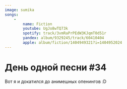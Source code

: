 ```yaml
---
image: sumika
songs:
    -
        name: Fiction
        youtube: UgJo8wTQ73k
        spotify: track/3vmRaPrPEdW3KJqmT0d51r
        yandex: album/9329245/track/60410404
        apple: album/fiction/1404949321?i=1404952024
---
```

# День одной песни #34

Вот я и докатился до анимешных опенингов :D